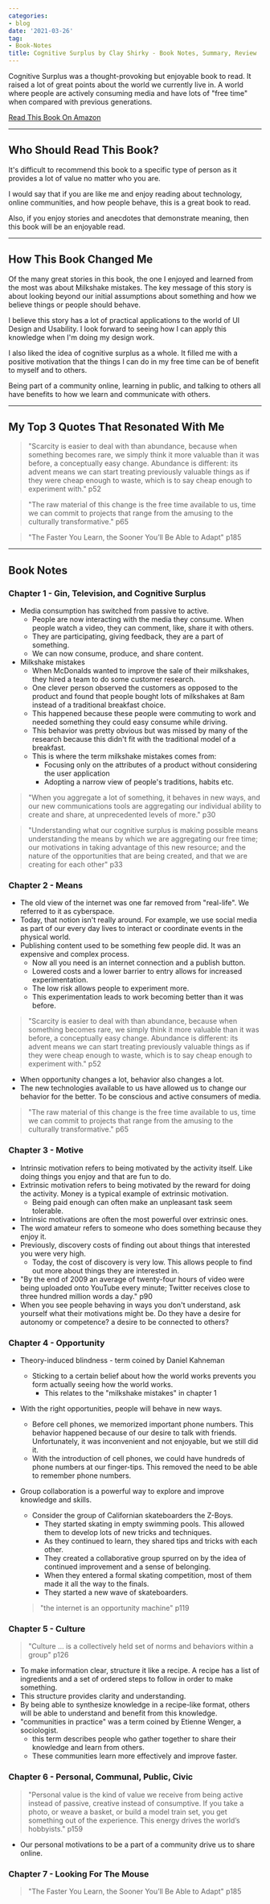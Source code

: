 ```yaml
---
categories:
- blog
date: '2021-03-26'
tag:
- Book-Notes
title: Cognitive Surplus by Clay Shirky - Book Notes, Summary, Review
---
```


Cognitive Surplus was a thought-provoking but enjoyable book to read. It raised a lot of great points about the world we currently live in. A world where people are actively consuming media and have lots of "free time" when compared with previous generations.

[Read This Book On Amazon](https://www.amazon.com/Cognitive-Surplus-Technology-Consumers-Collaborators/dp/0143119583?dchild=1&keywords=cognitive+surplus&qid=1614773499&s=books&sr=1-1&linkCode=ll1&tag=mishacreatrix-20&linkId=93a61d7b26565e6ae358292b081bf1ac&language=en_US&ref_=as_li_ss_tl)

---

## Who Should Read This Book?

It's difficult to recommend this book to a specific type of person as it provides a lot of value no matter who you are.

I would say that if you are like me and enjoy reading about technology, online communities, and how people behave, this is a great book to read.

Also, if you enjoy stories and anecdotes that demonstrate meaning, then this book will be an enjoyable read.

---

## How This Book Changed Me

Of the many great stories in this book, the one I enjoyed and learned from the most was about Milkshake mistakes. The key message of this story is about looking beyond our initial assumptions about something and how we believe things or people should behave.

I believe this story has a lot of practical applications to the world of UI Design and Usability. I look forward to seeing how I can apply this knowledge when I'm doing my design work.

I also liked the idea of cognitive surplus as a whole. It filled me with a positive motivation that the things I can do in my free time can be of benefit to myself and to others. 

Being part of a community online, learning in public, and talking to others all have benefits to how we learn and communicate with others.

---

## My Top 3 Quotes That Resonated With Me

> "Scarcity is easier to deal with than abundance, because when something becomes rare, we simply think it more valuable than it was before, a conceptually easy change. Abundance is different: its advent means we can start treating previously valuable things as if they were cheap enough to waste, which is to say cheap enough to experiment with." p52

> "The raw material of this change is the free time available to us, time we can commit to projects that range from the amusing to the culturally transformative." p65

> "The Faster You Learn, the Sooner You’ll Be Able to Adapt" p185

---

## Book Notes

### Chapter 1 - Gin, Television, and Cognitive Surplus

- Media consumption has switched from passive to active.
    - People are now interacting with the media they consume. When people watch a video, they can comment, like, share it with others.
    - They are participating, giving feedback, they are a part of something.
    - We can now consume, produce, and share content.
- Milkshake mistakes
    - When McDonalds wanted to improve the sale of their milkshakes, they hired a team to do some customer research.
    - One clever person observed the customers as opposed to the product and found that people bought lots of milkshakes at 8am instead of a traditional breakfast choice.
    - This happened because these people were commuting to work and needed something they could easy consume while driving.
    - This behavior was pretty obvious but was missed by many of the research because this didn't fit with the traditional model of a breakfast.
    - This is where the term milkshake mistakes comes from:
        - Focusing only on the attributes of a product without considering the user application
        - Adopting a narrow view of people's traditions, habits etc.

> "When you aggregate a lot of something, it behaves in new ways, and our new communications tools are aggregating our individual ability to create and share, at unprecedented levels of more." p30

> "Understanding what our cognitive surplus is making possible means understanding the means by which we are aggregating our free time; our motivations in taking advantage of this new resource; and the nature of the opportunities that are being created, and that we are creating for each other" p33

### Chapter 2 - Means

- The old view of the internet was one far removed from "real-life". We referred to it as cyberspace.
- Today, that notion isn't really around. For example, we use social media as part of our every day lives to interact or coordinate events in the physical world.
- Publishing content used to be something few people did. It was an expensive and complex process.
    - Now all you need is an internet connection and a publish button.
    - Lowered costs and a lower barrier to entry allows for increased experimentation.
    - The low risk allows people to experiment more.
    - This experimentation leads to work becoming better than it was before.

> "Scarcity is easier to deal with than abundance, because when something becomes rare, we simply think it more valuable than it was before, a conceptually easy change. Abundance is different: its advent means we can start treating previously valuable things as if they were cheap enough to waste, which is to say cheap enough to experiment with." p52

- When opportunity changes a lot, behavior also changes a lot.
- The new technologies available to us have allowed us to change our behavior for the better. To be conscious and active consumers of media.

> "The raw material of this change is the free time available to us, time we can commit to projects that range from the amusing to the culturally transformative." p65

### Chapter 3 - Motive

- Intrinsic motivation refers to being motivated by the activity itself. Like doing things you enjoy and that are fun to do.
- Extrinsic motivation refers to being motivated by the reward for doing the activity. Money is a typical example of extrinsic motivation.
    - Being paid enough can often make an unpleasant task seem tolerable.
- Intrinsic motivations are often the most powerful over extrinsic ones.
- The word amateur refers to someone who does something because they enjoy it.
- Previously, discovery costs of finding out about things that interested you were very high.
    - Today, the cost of discovery is very low. This allows people to find out more about things they are interested in.
- "By the end of 2009 an average of twenty-four hours of video were being uploaded onto YouTube every minute; Twitter receives close to three hundred million words a day." p90
- When you see people behaving in ways you don't understand, ask yourself what their motivations might be. Do they have a desire for autonomy or competence? a desire to be connected to others?


### Chapter 4 - Opportunity

- Theory-induced blindness - term coined by Daniel Kahneman
    - Sticking to a certain belief about how the world works prevents you form actually seeing how the world works.
        - This relates to the "milkshake mistakes" in chapter 1
- With the right opportunities, people will behave in new ways.
    - Before cell phones, we memorized important phone numbers. This behavior happened because of our desire to talk with friends. Unfortunately, it was inconvenient and not enjoyable, but we still did it.
    - With the introduction of cell phones, we could have hundreds of phone numbers at our finger-tips. This removed the need to be able to remember phone numbers.
- Group collaboration is a powerful way to explore and improve knowledge and skills.
    - Consider the group of Californian skateboarders the Z-Boys.
        - They started skating in empty swimming pools. This allowed them to develop lots of new tricks and techniques.
        - As they continued to learn, they shared tips and tricks with each other.
        - They created a collaborative group spurred on by the idea of continued improvement and a sense of belonging.
        - When they entered a formal skating competition, most of them made it all the way to the finals.
        - They started a new wave of skateboarders.

    > "the internet is an opportunity machine" p119

### Chapter 5 - Culture

> "Culture ... is a collectively held set of norms and behaviors within a group" p126

- To make information clear, structure it like a recipe. A recipe has a list of ingredients and a set of ordered steps to follow in order to make something.
- This structure provides clarity and understanding.
- By being able to synthesize knowledge in a recipe-like format, others will be able to understand and benefit from this knowledge.
- "communities in practice" was a term coined by Etienne Wenger, a sociologist.
    - this term describes people who gather together to share their knowledge and learn from others.
    - These communities learn more effectively and improve faster.

### Chapter 6 - Personal, Communal, Public, Civic

> "Personal value is the kind of value we receive from being active instead of passive, creative instead of consumptive. If you take a photo, or weave a basket, or build a model train set, you get something out of the experience. This energy drives the world’s hobbyists." p159

- Our personal motivations to be a part of a community drive us to share online.

### Chapter 7 - Looking For The Mouse

> "The Faster You Learn, the Sooner You’ll Be Able to Adapt" p185